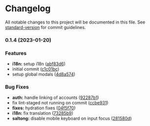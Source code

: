 # Changelog

All notable changes to this project will be documented in this file. See [standard-version](https://github.com/conventional-changelog/standard-version) for commit guidelines.

### 0.1.4 (2023-01-20)


### Features

* **i18n:** setup i18n ([abf83d6](https://github.com/carldegs/saltong-hub/commit/abf83d61d049c71e8a311d80b1f6f482161f8ea5))
* initial commit ([c1c01bc](https://github.com/carldegs/saltong-hub/commit/c1c01bcb1dcd5bf2cba157e92a81cc282eeb2621))
* setup global modals ([4d8a574](https://github.com/carldegs/saltong-hub/commit/4d8a57432298861a7025ac17516f5bb64b05bcdb))


### Bug Fixes

* **auth:** handle linking of accounts ([92287b1](https://github.com/carldegs/saltong-hub/commit/92287b1b8527f30a59c63b6ff2d5e7ac82e65ecb))
* fix lint-staged not running on commit ([ccbe931](https://github.com/carldegs/saltong-hub/commit/ccbe931d608c5469e472aeae64b6091603c74cf7))
* **fixes:** hydration fixes ([04f5f70](https://github.com/carldegs/saltong-hub/commit/04f5f708dcd06876703462326aa825e73cd663e1))
* **i18n:** fix translation ([73285b9](https://github.com/carldegs/saltong-hub/commit/73285b9dfbddb319c062bf0e5dc6095c09d60cee))
* **saltong:** disable mobile keyboard on input focus ([281580d](https://github.com/carldegs/saltong-hub/commit/281580d0de6980ed36e484ff931a354669756d88))
